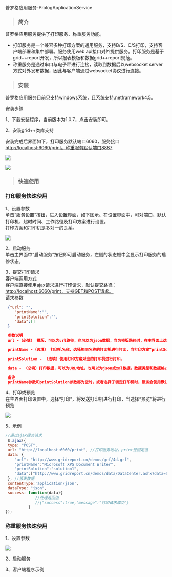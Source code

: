 普罗格应用服务-PrologApplicationService

> ### 简介

普罗格应用服务提供了打印服务、称重服务功能。

* 打印服务是一个兼容多种打印方案的通用服务，支持B/S、C/S打印，支持客户端部署和集中部署。服务使用web api接口对外提供服务。打印服务是基于grid++report开发，所以报表模板和数据grid++report规范。
* 称重服务是通过串口与电子秤进行连接，读取到数据后以websocket server方式对外发布数据，因此与客户端通过websocket协议进行连接。

> ### 安装

普罗格应用服务目前只支持windows系统，且系统支持.netframework4.5。

安装步骤

1、下载安装程序，当前版本为1.0.7，点击安装即可。

2、安装grid++类库支持

安装完成后界面如下，打印服务默认端口6060，服务接口[http://localhost:6060/print。称重服务默认端口8887](http://localhost:6060/print。称重服务默认端口8887)

![](/assets/import8172.png)

![](/assets/import8173.png)

> ### 快速使用

### 打印服务快速使用

1、设置参数  
单击“服务设置”按钮，进入设置界面，如下图示。在设置界面中，可对端口、默认打印机、超时时间、工作路径及打印方案进行设置。  
    打印方案和打印机是多对一的关系。

![](/assets/import8175.png)

2、启动服务  
单击主界面中“启动服务”按钮即可启动服务，左侧的状态框中会显示打印服务的启停状态。

3、提交打印请求  
客户端调用方式  
客户端直接使用ajax请求进行打印请求，默认提交路径：[http://localhost:6060/print，支持GET和POST请求。](http://localhost:6060/print，支持GET和POST请求。)  
请求参数

```json
 {"url": "",
    "printName":"",
    "printSolution":"",
    "data":[]
 }

 参数说明
 url -（必填） 模版，可以为url路径，也可以为json数据，当为模版路径时，在主界面上选择模版类型为“URL”，当为模版json数据时，选择模版类型为“data”

 printName -（选填） 打印机名称，选择相同名称的打印机进行打印，当打印方案“printSolution”参数为空时，参数生效。

 printSolution - （选填）使用打印方案对应的打印机进行打印。

 data - （必填）打印数据，可以为URL地址，也可以为json或xml数据。数据类型和数据格式需要进行对应的设置。

 备注
 printName参数和printSolution参数都为空时，或者选择了锁定打印机时，服务会使用默认打印机打印
```

4、打印或预览  
在主界面打印设置中，选择“打印”，将发送打印机进行打印，当选择“预览”将进行预览

![](/assets/import8178.png)

5、示例

```js
//通过ajax提交请求
 $.ajax({
 type: "POST",
 url: "http://localhost:6060/print", //打印服务地址，print是固定值
 data: {
    "url": "http://www.gridreport.cn/demos/grf/4d.grf",
    "printName":"Microsoft XPS Document Writer",
    "printSolution":"solution1",
    "data":["http://www.gridreport.cn/demos/data/DataCenter.ashx?data=SubReport_4d&city=%E5%A4%A9%E6%B4%A5"]
 }, //报表数据 
 contentType:'application/json',
 dataType: "json",
 success: function(data){
             //处理返回值
             //{"success":true,"message":"打印请求成功"}
          }
});
```

### 称重服务快速使用

1、设置参数

![](/assets/import8173.png)

2、启动服务

3、客户端程序示例

